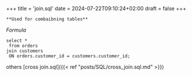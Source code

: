 +++
title = 'join.sql'
date = 2024-07-22T09:10:24+02:00
draft = false
+++

    **Used for combaibning tables**
*Formula*

	select *
	 from orders 
	join customers
	 ON orders.customer_id = customers.customer_id;


others [cross join.sql]({{< ref "posts/SQL/cross_join.sql.md" >}}) 